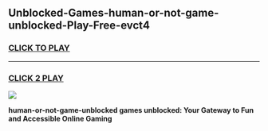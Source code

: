 
## Unblocked-Games-human-or-not-game-unblocked-Play-Free-evct4
<h3>
<a href="https://premium76.site?title=human-or-not-game-unblocked&ref=22A">CLICK TO PLAY</a></h3>
<hr>

<h3>
<a href="https://premium76.site?title=human-or-not-game-unblocked&ref=22A">CLICK 2 PLAY</a>
  
</h3>

<a href="https://premium76.site?title=human-or-not-game-unblocked&ref=22A"><img src="https://clearcache.store/games.png"></a>


**human-or-not-game-unblocked games unblocked: Your Gateway to Fun and Accessible Online Gaming**
